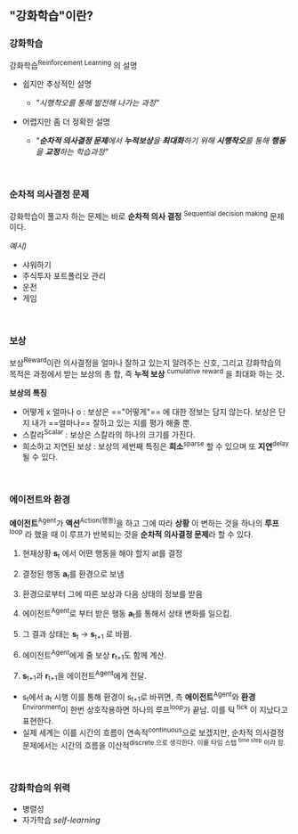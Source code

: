 ## "강화학습"이란?

### 강화학습
강화학습<sup>Reinforcement Learning</sup> 의 설명

- 쉽지만 추상적인 설명 
	- *"시행착오를 통해 발전해 나가는 과정"*

- 어렵지만 좀 더 정확한 설명 
	- *"**순차적 의사결정 문제**에서 **누적보상**을 **최대화**하기 위해 **시행착오**를 통해 **행동**을 **교정**하는 학습과정"*

<br>

### 순차적 의사결정 문제
강화학습이 풀고자 하는 문제는 바로 **순차적 의사 결정** <sup>Sequential decision making</sup> 문제이다.

*예시)*
- 샤워하기
- 주식투자 포트폴리오 관리
- 운전
- 게임

<br>

### 보상
보상<sup>Reward</sup>이란 의사결정을 얼마나 잘하고 있는지 알려주는 신호, 그리고 강화학습의 목적은 
과정에서 받는 보상의 총 합, 즉 **누적 보상** <sup>cumulative reward</sup> 을 최대화 하는 것.

**보상의 특징**
- 어떻게 x 얼마나 o 
	:  보상은 =="어떻게"== 에 대한 정보는 담지 않는다. 보상은 단지 내가 ==얼마나== 잘하고 있는 지를 평가 해줄 뿐.
- 스칼라<sup>Scalar</sup> 
	:  보상은 스칼라의 하나의 크기를 가진다.
- 희소하고 지연된 보상 
	:  보상의 세번째 특징은 **희소**<sup>sparse</sup> 할 수 있으며 또 **지연**<sup>delay</sup> 될 수 있다. 

<br>

### 에이전트와 환경
**에이전트**<sup>Agent</sup>가 **액션**<sup>Action(행동)</sup>을 하고 그에 따라 **상황** 이 변하는 것을 하나의 **루프**<sup>loop</sup> 라 했을 때 이 루프가 반복되는 것을 **순차적 의사결정 문제**라 할 수 있다.

1. 현재상황 **s**<sub>t</sub> 에서 어뗜 행동을 해야 할지 at를 결정
2. 결정된 행동 **a**<sub>t</sub>를 환경으로 보냄
3. 환경으로부터 그에 따른 보상과 다음 상태의 정보를 받음

1. 에이전트<sup>Agent</sup>로 부터 받은 행동 **a**<sub>t</sub>를 통해서 상태 변화를 일으킴.
2. 그 결과 상태는 **s**<sub>t</sub> → **s**<sub>t+1</sub> 로 바뀜.
3. 에이전트<sup>Agent</sup>에게 줄 보상 **r**<sub>t+1</sub>도 함께 계산.
4. **s**<sub>t+1</sub>과 **r**<sub>t+1</sub>을 에이전트<sup>Agent</sup>에게 전달.

- s<sub>t</sub>에서 a<sub>t</sub> 시행 이를 통해 환경이 s<sub>t+1</sub>로 바뀌면, 측 **에이전트**<sup>Agent</sup>와 **환경**<sup>Environment</sup>이 한번 상호작용하면 하나의 루프<sup>loop</sup>가 끝남. 이를 틱<sup> tick</sup> 이 지났다고 표현한다.
- 실제 세계는 이를 시간의 흐름이 연속적<sup>continuous</sup>으로 보겠지만, 순차적 의사결정문제에서는 시간의 흐름을 이산적<sup>discrete</sub> 으로 생각한다. 이를 타임 스텝 <sup>time step</sup> 이라 함.

<br>

### 강화학습의 위력
- 병렬성
- 자가학습 *self-learning*